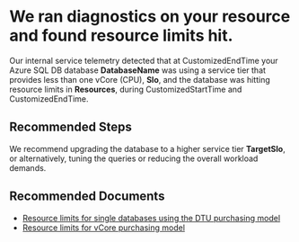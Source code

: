 <properties
    pageTitle="performance/subcore tiers resource limits hit"
    description="performance/subcore tiers resource limits hit"
    infoBubbleText="Found resource limits hit on this subcore DB. See details on the right."
    service="microsoft.sql"
    resource="servers"
    authors="changslMS"
    ms.author="changsl"
    displayOrder=""
    articleId="Subcore_166C42B9-A932-407E-A9AE-4B454D7986BF"
    diagnosticScenario="SqlPerfTsg"
    selfHelpType="diagnostics"
    supportTopicIds="32630434,32630450,32630459"
    resourceTags=""
    productPesIds="13491"
    cloudEnvironments="public,blackForest,fairfax,mooncake"
/>

# We ran diagnostics on your resource and found resource limits hit.

<!--issueDescription-->
Our internal service telemetry detected that at <!--$CustomizedEndTime-->CustomizedEndTime<!--/$CustomizedEndTime--> your Azure SQL DB database **<!--$DatabaseName-->DatabaseName<!--/$DatabaseName-->** was using a service tier that provides less than one vCore (CPU), **<!--$Slo-->Slo<!--/$Slo-->**, and the database was hitting resource limits in **<!--$Resources-->Resources<!--/$Resources-->**, during <!--$CustomizedStartTime-->CustomizedStartTime<!--/$CustomizedStartTime--> and <!--$CustomizedEndTime-->CustomizedEndTime<!--/$CustomizedEndTime-->.
<!--/issueDescription-->

## **Recommended Steps**

We recommend upgrading the database to a higher service tier **<!--$TargetSlo-->TargetSlo<!--/$TargetSlo-->**, or alternatively, tuning the queries or reducing the overall workload demands.

## **Recommended Documents**

* [Resource limits for single databases using the DTU purchasing model](https://docs.microsoft.com/azure/sql-database/sql-database-dtu-resource-limits-single-databases)
* [Resource limits for vCore purchasing model](https://docs.microsoft.com/azure/sql-database/sql-database-vcore-resource-limits-single-databases)
